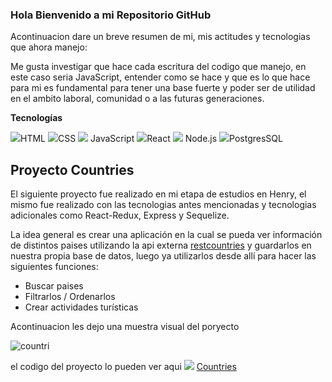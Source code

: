 ### Hola Bienvenido a mi Repositorio GitHub

Acontinuacion  dare un breve resumen de mi, mis actitudes y tecnologias que ahora manejo:

 Me gusta investigar que hace cada escritura del codigo que manejo,  en este caso seria JavaScript, entender como se hace y que es lo que hace para mi es fundamental para tener una base fuerte y poder ser de utilidad en el ambito laboral, comunidad o a las futuras generaciones.
 
 **Tecnologías**
 
<img src="https://img.icons8.com/color/48/000000/html-5--v1.png"/>HTML
<img src="https://img.icons8.com/color/48/000000/css3.png"/>CSS
<img src="https://img.icons8.com/color/50/000000/javascript--v1.png"/> JavaScript
 <img src="https://img.icons8.com/office/40/000000/react.png"/>React
 <img src="https://img.icons8.com/fluency/48/000000/node-js.png"/> Node.js
 <img src="https://img.icons8.com/color/48/000000/postgreesql.png"/>PostgresSQL

## Proyecto Countries
  
  El siguiente proyecto fue realizado en mi etapa de estudios en Henry, el mismo fue realizado con las tecnologias antes mencionadas y tecnologias adicionales como React-Redux, Express y Sequelize.

  La idea general es crear una aplicación en la cual se pueda ver información de  distintos paises utilizando la api externa [restcountries](https://restcountries.com/) y guardarlos en nuestra propia base de datos, luego ya utilizarlos desde allí para hacer las siguientes funciones:

  - Buscar paises
  - Filtrarlos / Ordenarlos
  - Crear actividades turísticas
  
  Acontinuacion les dejo una muestra visual del poryecto


![countri](http://g.recordit.co/OnWI8TSR79.gif)



   el codigo del proyecto lo pueden ver aqui <img src="https://img.icons8.com/fluency-systems-regular/48/000000/hand-right.png"/> [Countries](https://github.com/josrenyer/PI-Countries-main)
  
  